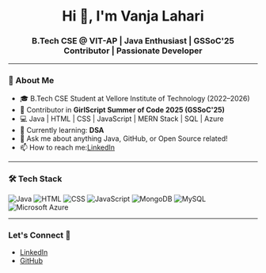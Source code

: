<h1 align="center">Hi 👋, I'm Vanja Lahari</h1>
<h3 align="center">B.Tech CSE @ VIT-AP | Java Enthusiast | GSSoC'25 Contributor | Passionate Developer</h3>

---

### 💫 About Me

- 🎓 B.Tech CSE Student at Vellore Institute of Technology (2022–2026)
- 🚀 Contributor in **GirlScript Summer of Code 2025 (GSSoC'25)**
- 💻 Java | HTML | CSS | JavaScript | MERN Stack | SQL | Azure
- 🌱 Currently learning: **DSA**
- 💬 Ask me about anything Java, GitHub, or Open Source related!
- 📫 How to reach me:[LinkedIn](https://www.linkedin.com/in/lahari-vanja)

---

### 🛠️ Tech Stack

![Java](https://img.shields.io/badge/Java-ED8B00?style=for-the-badge&logo=java&logoColor=white)
![HTML](https://img.shields.io/badge/HTML5-E34F26?style=for-the-badge&logo=html5&logoColor=white)
![CSS](https://img.shields.io/badge/CSS3-1572B6?style=for-the-badge&logo=css3&logoColor=white)
![JavaScript](https://img.shields.io/badge/JavaScript-F7DF1E?style=for-the-badge&logo=javascript&logoColor=black)
![MongoDB](https://img.shields.io/badge/MongoDB-4EA94B?style=for-the-badge&logo=mongodb&logoColor=white)
![MySQL](https://img.shields.io/badge/MySQL-00758F?style=for-the-badge&logo=mysql&logoColor=white)
![Microsoft Azure](https://img.shields.io/badge/Azure-0078D4?style=for-the-badge&logo=microsoft-azure&logoColor=white)

---

### Let's Connect 🤝

- [LinkedIn](https://www.linkedin.com/in/lahari-vanja)
- [GitHub](https://github.com/Laharivanja)

